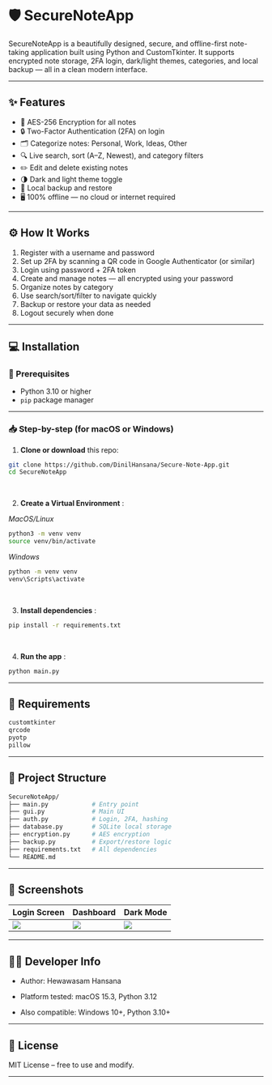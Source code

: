 # 🛡️ SecureNoteApp

SecureNoteApp is a beautifully designed, secure, and offline-first note-taking application built using Python and CustomTkinter. It supports encrypted note storage, 2FA login, dark/light themes, categories, and local backup — all in a clean modern interface.

---

## ✨ Features

- 🔐 AES-256 Encryption for all notes
- 🔒 Two-Factor Authentication (2FA) on login
- 🗂️ Categorize notes: Personal, Work, Ideas, Other
- 🔍 Live search, sort (A–Z, Newest), and category filters
- ✏️ Edit and delete existing notes
- 🌗 Dark and light theme toggle
- 💾 Local backup and restore
- 🖥️ 100% offline — no cloud or internet required

---

## ⚙️ How It Works

1. Register with a username and password
2. Set up 2FA by scanning a QR code in Google Authenticator (or similar)
3. Login using password + 2FA token
4. Create and manage notes — all encrypted using your password
5. Organize notes by category
6. Use search/sort/filter to navigate quickly
7. Backup or restore your data as needed
8. Logout securely when done

---

## 💻 Installation

### 🧩 Prerequisites
- Python 3.10 or higher
- `pip` package manager

---

### 📥 Step-by-step (for **macOS** or **Windows**)

1. **Clone or download** this repo:

```bash
git clone https://github.com/DinilHansana/Secure-Note-App.git
cd SecureNoteApp
```
<br>

2. **Create a Virtual Environment** :

*MacOS/Linux*
```bash
python3 -m venv venv
source venv/bin/activate
```

*Windows*
```bash
python -m venv venv
venv\Scripts\activate
```
<br>

3. **Install dependencies** :

```bash
pip install -r requirements.txt
```
<br>

4. **Run the app** :

```bash
python main.py
```

---

## 🧾 Requirements

```bash
customtkinter
qrcode
pyotp
pillow
```

---

## 📁 Project Structure

```bash
SecureNoteApp/
├── main.py            # Entry point
├── gui.py             # Main UI
├── auth.py            # Login, 2FA, hashing
├── database.py        # SQLite local storage
├── encryption.py      # AES encryption
├── backup.py          # Export/restore logic
├── requirements.txt   # All dependencies
└── README.md
```

---

## 📸 Screenshots

| Login Screen | Dashboard | Dark Mode |
|--------------|-----------|-----------|
| ![](https://i.imgur.com/uELBcL5.png) | ![](https://i.imgur.com/vVoun3d.png) | ![](https://i.imgur.com/60qYFNK.png) |


---

## 👨‍💻 Developer Info

- Author: Hewawasam Hansana

- Platform tested: macOS 15.3, Python 3.12

- Also compatible: Windows 10+, Python 3.10+

---

## 🪪 License

MIT License – free to use and modify.

---

